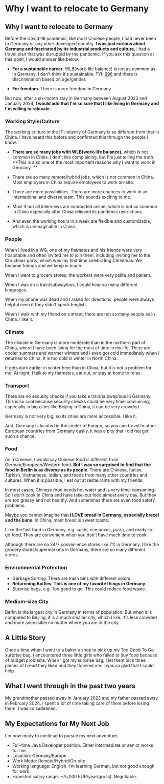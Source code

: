 # Why I want to relocate to Germany


## Why I want to relocate to Germany

Before the Covid-19 pandemic, like most Chinese people, I had never been to Germany or any other developed country. **I was just curious about Germany and fascinated by its industrial products and culture**, I had a travel plan that was disrupted by the pandemic. If you ask this question at this point, I would answer like below.

* **For a sustainable career**. WLB(work-life balance) is not as common as in Germany, I don't think it's sustainable. FYI: [996](https://en.wikipedia.org/wiki/996_working_hour_system) and there is discrimination based on age/gender. 

* **For freedom**. There is more freedom in Germany.

But now, after a six-month stay in Germany between August 2023 and January 2024, **I would add that I'm so sure that I like living in Germany and I'm willing to relocate.**

### Working Style/Culture

The working culture in the IT industry of Germany is so different from that in China. I have heard this before and confirmed this through the people I know. 

* **There are so many jobs with WLB(work-life balance)**, which is not common in China. I don't like complaining, but I'm just telling the truth. **This is also one of the most important reasons why I want to work in Germany. **

* There are so many remote/hybrid jobs, which is not common in China. Most employers in China require employees to work on-site.

* There are more possibilities. There are more chances to work in an international and diverse team. This sounds exciting to me.

* Most if not all interviews are conducted online, which is not so common in China especially after China relieved its pandemic restrictions.

* And even the working hours in a week are flexible and customizable, which is unimaginable in China.

### People

When I lived in a WG, one of my flatmates and his friends were very hospitable and often invited me to join them, including inviting me to the Christmas party, which was my first time celebrating Christmas. We became friends and we keep in touch.

When I went to grocery stores, the workers were very polite and patient.

When I was on a train/subway/bus, I could hear so many different languages.

When my phone was dead and I asked for directions, people were always helpful even if they didn't speak English.

When I walk with my friend on a street, there are not so many people as in China. I like it.

### Climate

The climate in Germany is more moderate than in the northern part of China, where I have been living for the most of time in my life. There are cooler summers and warmer winters and I even got cold immediately when I returned to China. It is too cold in winter in North China.

It gets dark earlier in winter here than in China, but it is not a problem for me. At night, I talk to my flatmates, eat out, or stay at home to relax.

### Transport

There are no security checks if you take a train/subway/bus in Germany. This is so cool because security checks could be very time-consuming, especially in big cities like Beijing in China, it can be very crowded.

Germany is not very big, so its cities are more accessible. I like it.

And, Germany is located in the center of Europe, so you can travel to other European countries from Germany easily. It was a pity that I did not get such a chance.


### Food
As a Chinese, I would say Chinese food is different from German/European/Western food. **But I was so surprised to find that the food in Berlin is as diverse as its people**. There are Chinese, Italian, Turkish, Vietnamese, Indian, and foods from many other countries and cultures. When it is possible, I eat out at restaurants with my friends.

In most cases, Chinese food needs hot water and is very time-consuming. So I don't cook in China and have take-out food almost every day. But they are too greasy and not healthy. And sometimes there are even food safety problems. 

Maybe you cannot imagine that **I LOVE bread in Germany, especially brezel and the buns**. In China, most bread is sweet toasts.

I like the fast food in Germany, e.g. sushi, rice boxes, pizza, and ready-to-go food. They are convenient when you don't have much time to cook.

Although there are no 24/7 convenience stores like 711 in Germany, I like the grocery stores/supermarkets in Germany, there are so many different stores.

### Environmental Protection

* Garbage Sorting. There are trash bins with different colors.
* **Returnning Bottles. This is one of my favorite things in Germany**.
* Surprise bags, e.g. Too good to go. This could reduce food waste.

### Medium-size City

Berlin is the largest city in Germany in terms of population. But when it is compared to Beijing, it is a much smaller city, which I like. It's less crowded
and more accessible no matter where you are in the city.

## A Little Story
Once a time when I went to a baker's shop to pick up my Too Good To Go surprise bag, I encountered three little girls who failed to buy food because of budget problems. When I got my surprise bag, I let them pick three pieces of bread they liked and they thanked me. I was so glad that I could help.

## What I went through in the past two years

My grandmother passed away in January 2023 and my father passed away in February 2024. I spent a lot of time taking care of them before losing them. I was so saddened.


## My Expectations for My Next Job
I'm now ready to continue to pursue my next adventure.


* Full-time Java Developer position. Either intermediate or senior works for me. 
* Location: Germany/Europe
* Work Mode: Remote/Hybrid/On-site
* Working language: English. I'm learning German, but not good enough for work.
* Expected salary range: ~75,000 EUR/year(gross). Negotiable.
 


